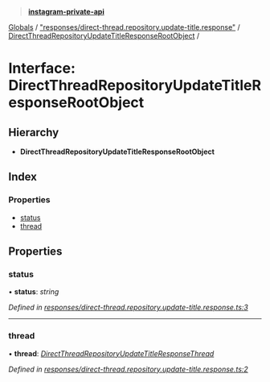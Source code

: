 > **[instagram-private-api](../README.md)**

[Globals](../README.md) / ["responses/direct-thread.repository.update-title.response"](../modules/_responses_direct_thread_repository_update_title_response_.md) / [DirectThreadRepositoryUpdateTitleResponseRootObject](_responses_direct_thread_repository_update_title_response_.directthreadrepositoryupdatetitleresponserootobject.md) /

# Interface: DirectThreadRepositoryUpdateTitleResponseRootObject

## Hierarchy

* **DirectThreadRepositoryUpdateTitleResponseRootObject**

## Index

### Properties

* [status](_responses_direct_thread_repository_update_title_response_.directthreadrepositoryupdatetitleresponserootobject.md#status)
* [thread](_responses_direct_thread_repository_update_title_response_.directthreadrepositoryupdatetitleresponserootobject.md#thread)

## Properties

###  status

• **status**: *string*

*Defined in [responses/direct-thread.repository.update-title.response.ts:3](https://github.com/dilame/instagram-private-api/blob/3e16058/src/responses/direct-thread.repository.update-title.response.ts#L3)*

___

###  thread

• **thread**: *[DirectThreadRepositoryUpdateTitleResponseThread](_responses_direct_thread_repository_update_title_response_.directthreadrepositoryupdatetitleresponsethread.md)*

*Defined in [responses/direct-thread.repository.update-title.response.ts:2](https://github.com/dilame/instagram-private-api/blob/3e16058/src/responses/direct-thread.repository.update-title.response.ts#L2)*